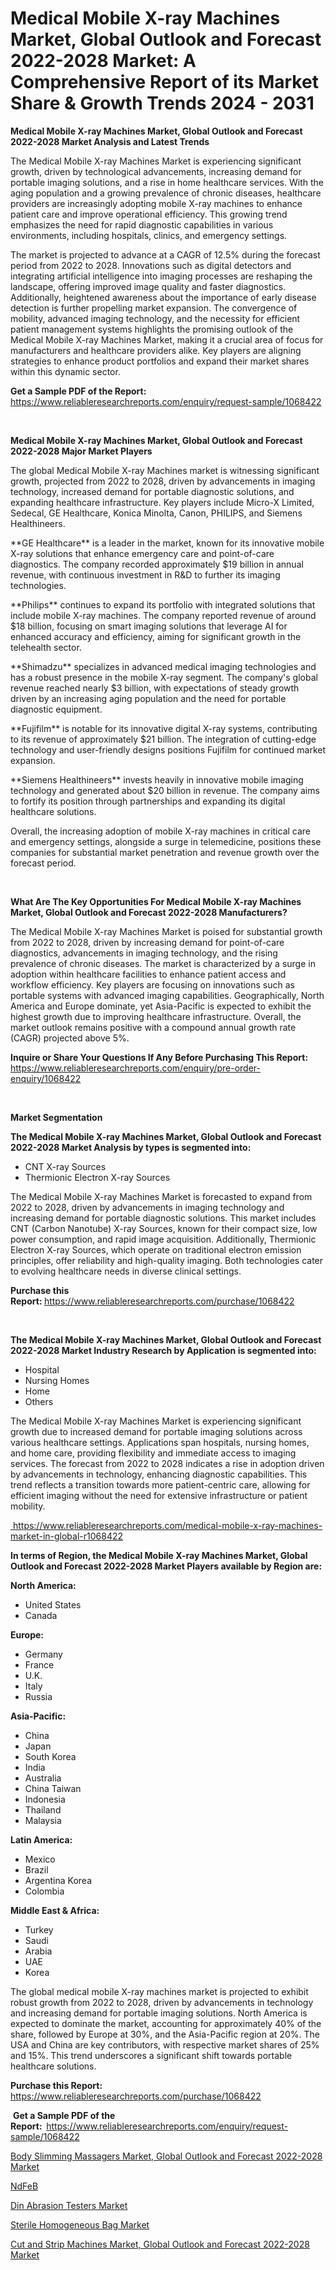 <p><h1>Medical Mobile X-ray Machines Market, Global Outlook and Forecast 2022-2028 Market: A Comprehensive Report of its Market Share & Growth Trends 2024 - 2031</h1></p><p><strong>Medical Mobile X-ray Machines Market, Global Outlook and Forecast 2022-2028 Market Analysis and Latest Trends</strong></p>
<p><p>The Medical Mobile X-ray Machines Market is experiencing significant growth, driven by technological advancements, increasing demand for portable imaging solutions, and a rise in home healthcare services. With the aging population and a growing prevalence of chronic diseases, healthcare providers are increasingly adopting mobile X-ray machines to enhance patient care and improve operational efficiency. This growing trend emphasizes the need for rapid diagnostic capabilities in various environments, including hospitals, clinics, and emergency settings.</p><p>The market is projected to advance at a CAGR of 12.5% during the forecast period from 2022 to 2028. Innovations such as digital detectors and integrating artificial intelligence into imaging processes are reshaping the landscape, offering improved image quality and faster diagnostics. Additionally, heightened awareness about the importance of early disease detection is further propelling market expansion. The convergence of mobility, advanced imaging technology, and the necessity for efficient patient management systems highlights the promising outlook of the Medical Mobile X-ray Machines Market, making it a crucial area of focus for manufacturers and healthcare providers alike. Key players are aligning strategies to enhance product portfolios and expand their market shares within this dynamic sector.</p></p>
<p><strong>Get a Sample PDF of the Report:&nbsp;</strong> <a href="https://www.reliableresearchreports.com/enquiry/request-sample/1068422">https://www.reliableresearchreports.com/enquiry/request-sample/1068422</a></p>
<p>&nbsp;</p>
<p><strong>Medical Mobile X-ray Machines Market, Global Outlook and Forecast 2022-2028 Major Market Players</strong></p>
<p><p>The global Medical Mobile X-ray Machines market is witnessing significant growth, projected from 2022 to 2028, driven by advancements in imaging technology, increased demand for portable diagnostic solutions, and expanding healthcare infrastructure. Key players include Micro-X Limited, Sedecal, GE Healthcare, Konica Minolta, Canon, PHILIPS, and Siemens Healthineers.</p><p>**GE Healthcare** is a leader in the market, known for its innovative mobile X-ray solutions that enhance emergency care and point-of-care diagnostics. The company recorded approximately $19 billion in annual revenue, with continuous investment in R&D to further its imaging technologies.</p><p>**Philips** continues to expand its portfolio with integrated solutions that include mobile X-ray machines. The company reported revenue of around $18 billion, focusing on smart imaging solutions that leverage AI for enhanced accuracy and efficiency, aiming for significant growth in the telehealth sector.</p><p>**Shimadzu** specializes in advanced medical imaging technologies and has a robust presence in the mobile X-ray segment. The company's global revenue reached nearly $3 billion, with expectations of steady growth driven by an increasing aging population and the need for portable diagnostic equipment.</p><p>**Fujifilm** is notable for its innovative digital X-ray systems, contributing to its revenue of approximately $21 billion. The integration of cutting-edge technology and user-friendly designs positions Fujifilm for continued market expansion.</p><p>**Siemens Healthineers** invests heavily in innovative mobile imaging technology and generated about $20 billion in revenue. The company aims to fortify its position through partnerships and expanding its digital healthcare solutions.</p><p>Overall, the increasing adoption of mobile X-ray machines in critical care and emergency settings, alongside a surge in telemedicine, positions these companies for substantial market penetration and revenue growth over the forecast period.</p></p>
<p>&nbsp;</p>
<p><strong>What Are The Key Opportunities For Medical Mobile X-ray Machines Market, Global Outlook and Forecast 2022-2028 Manufacturers?</strong></p>
<p><p>The Medical Mobile X-ray Machines Market is poised for substantial growth from 2022 to 2028, driven by increasing demand for point-of-care diagnostics, advancements in imaging technology, and the rising prevalence of chronic diseases. The market is characterized by a surge in adoption within healthcare facilities to enhance patient access and workflow efficiency. Key players are focusing on innovations such as portable systems with advanced imaging capabilities. Geographically, North America and Europe dominate, yet Asia-Pacific is expected to exhibit the highest growth due to improving healthcare infrastructure. Overall, the market outlook remains positive with a compound annual growth rate (CAGR) projected above 5%.</p></p>
<p><strong>Inquire or Share Your Questions If Any Before Purchasing This Report:</strong> <a href="https://www.reliableresearchreports.com/enquiry/pre-order-enquiry/1068422">https://www.reliableresearchreports.com/enquiry/pre-order-enquiry/1068422</a></p>
<p>&nbsp;</p>
<p><strong>Market Segmentation</strong></p>
<p><strong>The Medical Mobile X-ray Machines Market, Global Outlook and Forecast 2022-2028 Market Analysis by types is segmented into:</strong></p>
<p><ul><li>CNT X-ray Sources</li><li>Thermionic Electron X-ray Sources</li></ul></p>
<p><p>The Medical Mobile X-ray Machines Market is forecasted to expand from 2022 to 2028, driven by advancements in imaging technology and increasing demand for portable diagnostic solutions. This market includes CNT (Carbon Nanotube) X-ray Sources, known for their compact size, low power consumption, and rapid image acquisition. Additionally, Thermionic Electron X-ray Sources, which operate on traditional electron emission principles, offer reliability and high-quality imaging. Both technologies cater to evolving healthcare needs in diverse clinical settings.</p></p>
<p><strong>Purchase this Report:&nbsp;</strong><a href="https://www.reliableresearchreports.com/purchase/1068422">https://www.reliableresearchreports.com/purchase/1068422</a></p>
<p>&nbsp;</p>
<p><strong>The Medical Mobile X-ray Machines Market, Global Outlook and Forecast 2022-2028 Market Industry Research by Application is segmented into:</strong></p>
<p><ul><li>Hospital</li><li>Nursing Homes</li><li>Home</li><li>Others</li></ul></p>
<p><p>The Medical Mobile X-ray Machines Market is experiencing significant growth due to increased demand for portable imaging solutions across various healthcare settings. Applications span hospitals, nursing homes, and home care, providing flexibility and immediate access to imaging services. The forecast from 2022 to 2028 indicates a rise in adoption driven by advancements in technology, enhancing diagnostic capabilities. This trend reflects a transition towards more patient-centric care, allowing for efficient imaging without the need for extensive infrastructure or patient mobility.</p></p>
<p><a href="https://www.reliableresearchreports.com/medical-mobile-x-ray-machines-market-in-global-r1068422">&nbsp;https://www.reliableresearchreports.com/medical-mobile-x-ray-machines-market-in-global-r1068422</a></p>
<p><strong>In terms of Region, the Medical Mobile X-ray Machines Market, Global Outlook and Forecast 2022-2028 Market Players available by Region are:</strong></p>
<p>
    <p> <strong> North America: </strong>
        <ul>
            <li>United States</li>
            <li>Canada</li>
        </ul>
        </p> 
    <p> <strong> Europe: </strong>
        <ul>
            <li>Germany</li>
            <li>France</li>
            <li>U.K.</li>
            <li>Italy</li>
            <li>Russia</li>
        </ul>
        </p> 
    <p> <strong> Asia-Pacific: </strong>
        <ul>
            <li>China</li>
            <li>Japan</li>
            <li>South Korea</li>
            <li>India</li>
            <li>Australia</li>
            <li>China Taiwan</li>
            <li>Indonesia</li>
            <li>Thailand</li>
            <li>Malaysia</li>
        </ul>
        </p> 
    <p> <strong> Latin America: </strong>
        <ul>
            <li>Mexico</li>
            <li>Brazil</li>
            <li>Argentina Korea</li>
            <li>Colombia</li>
        </ul>
        </p> 
    <p> <strong> Middle East & Africa: </strong>
        <ul>
            <li>Turkey</li>
            <li>Saudi</li>
            <li>Arabia</li>
            <li>UAE</li>
            <li>Korea</li>
        </ul>
    </p>
    </p>
<p><p>The global medical mobile X-ray machines market is projected to exhibit robust growth from 2022 to 2028, driven by advancements in technology and increasing demand for portable imaging solutions. North America is expected to dominate the market, accounting for approximately 40% of the share, followed by Europe at 30%, and the Asia-Pacific region at 20%. The USA and China are key contributors, with respective market shares of 25% and 15%. This trend underscores a significant shift towards portable healthcare solutions.</p></p>
<p><strong>Purchase this Report: </strong><a href="https://www.reliableresearchreports.com/purchase/1068422">https://www.reliableresearchreports.com/purchase/1068422</a></p>
<p>&nbsp;<strong>Get a Sample PDF of the Report:&nbsp;&nbsp;</strong><a href="https://www.reliableresearchreports.com/enquiry/request-sample/1068422">https://www.reliableresearchreports.com/enquiry/request-sample/1068422</a></p>
<p><strong></strong></p>
<p><p><a href="https://github.com/santosh758595/Market-Research-Report-List-6/blob/main/body-slimming-massagers-market-global-outlook-and-forecast-2022-2028-market.md">Body Slimming Massagers Market, Global Outlook and Forecast 2022-2028 Market</a></p><p><a href="https://medium.com/@abigayleh7fr/ndfeb%E5%B8%82%E5%A0%B4%E3%82%B7%E3%82%A7%E3%82%A2%E3%81%A8%E6%96%B0%E3%81%97%E3%81%84%E3%83%88%E3%83%AC%E3%83%B3%E3%83%89%E5%88%86%E6%9E%90-%E3%81%9D%E3%81%AE%E3%82%BF%E3%82%A4%E3%83%97-%E3%82%A2%E3%83%97%E3%83%AA%E3%82%B1%E3%83%BC%E3%82%B7%E3%83%A7%E3%83%B3-%E3%82%A8%E3%83%B3%E3%83%89%E3%83%A6%E3%83%BC%E3%82%B9%E5%88%A5-%E3%81%9D%E3%81%97%E3%81%A62024%E5%B9%B4%E3%81%8B%E3%82%892031%E5%B9%B4%E3%81%BE%E3%81%A7%E3%81%AE%E4%BA%88%E6%B8%AC%E3%81%AB%E3%82%88%E3%82%8B-02348b720a9b">NdFeB</a></p><p><a href="https://issuu.com/reportprime-2/docs/din-abrasion-testers-market-size-20_ff5cea64e2fa74">Din Abrasion Testers Market</a></p><p><a href="https://medium.com/@valroy852472024/sterile-homogeneous-bag-market-size-is-growing-at-cagr-of-9-7-dd6def59db29">Sterile Homogeneous Bag Market</a></p><p><a href="https://github.com/elizabethdagraca/Market-Research-Report-List-4/blob/main/cut-and-strip-machines-market-global-outlook-and-forecast-2022-2028-market.md">Cut and Strip Machines Market, Global Outlook and Forecast 2022-2028 Market</a></p></p>